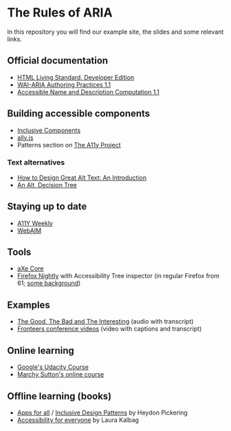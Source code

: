 # The Rules of ARIA

In this repository you will find our example site, the slides 
and some relevant links. 

## Official documentation

* [HTML Living Standard, Developer Edition](https://developer.whatwg.org)
* [WAI-ARIA Authoring Practices 1.1](https://www.w3.org/TR/wai-aria-practices-1.1/)
* [Accessible Name and Description Computation 1.1](https://www.w3.org/TR/accname-1.1/)

## Building accessible components

* [Inclusive Components](//inclusive-components.design)
* [ally.js](//allyjs.io)
* Patterns section on [The A11y Project](https://a11yproject.com)

### Text alternatives

* [How to Design Great Alt Text: An Introduction](https://www.deque.com/blog/great-alt-text-introduction/)
* [An Alt  Decision Tree](https://www.w3.org/WAI/tutorials/images/decision-tree/)

## Staying up to date

* [A11Y Weekly](//a11yweekly.com)
* [WebAIM](https://webaim.org) 

## Tools

* [aXe Core](https://axe-core.org)
* [Firefox Nightly](https://www.mozilla.org/en-US/firefox/channel/desktop/#nightly) with Accessibility Tree inspector (in regular Firefox from 61; [some background](https://www.marcozehe.de/2018/04/11/introducing-the-accessibility-inspector-in-the-firefox-developer-tools/))

## Examples

* [The Good, The Bad and The Interesting](https://vasilis.nl/gbi/2018/04/13/robert-jan-verkade/) (audio with transcript)
* [Fronteers conference videos](https://fronteers.nl/congres/2016-spring/sessions/front-end-performance-the-dark-side-by-mathias-bynens) (video with captions and transcript)

## Online learning

* [Google's Udacity Course](https://eu.udacity.com/course/web-accessibility--ud891)
* [Marchy Sutton's online course](https://egghead.io/courses/start-building-accessible-web-applications-today)

## Offline learning (books)

* [Apps for all](https://shop.smashingmagazine.com/products/apps-for-all) / [Inclusive Design Patterns](https://shop.smashingmagazine.com/products/inclusive-design-patterns) by Heydon Pickering
* [Accessibility for everyone](https://abookapart.com/products/accessibility-for-everyone) by Laura Kalbag